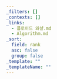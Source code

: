 ```yaml
---
_filters: []
_contexts: []
_links:
  - 플로이드 와샬.md
  - Algorithm.md
_sort:
  field: rank
  asc: false
  group: false
_template: ""
_templateName: ""
---
```

